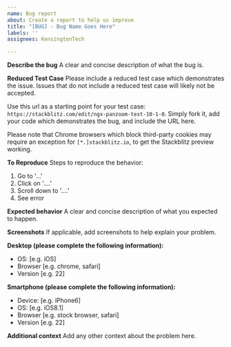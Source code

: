 ```yaml
---
name: Bug report
about: Create a report to help us improve
title: "[BUG] - Bug Name Goes Here"
labels: ''
assignees: KensingtonTech

---
```


**Describe the bug**
A clear and concise description of what the bug is.

**Reduced Test Case**
Please include a reduced test case which demonstrates the issue.  Issues that do not include a reduced test case will likely not be accepted.

Use this url as a starting point for your test case: `https://stackblitz.com/edit/ngx-panzoom-test-10-1-0`.  Simply fork it, add your code which demonstrates the bug, and include the URL here.

Please note that Chrome browsers which block third-party cookies may require an exception for `[*.]stackblitz.io`, to get the Stackblitz preview working.

**To Reproduce**
Steps to reproduce the behavior:
1. Go to '...'
2. Click on '....'
3. Scroll down to '....'
4. See error

**Expected behavior**
A clear and concise description of what you expected to happen.

**Screenshots**
If applicable, add screenshots to help explain your problem.

**Desktop (please complete the following information):**
 - OS: [e.g. iOS]
 - Browser [e.g. chrome, safari]
 - Version [e.g. 22]

**Smartphone (please complete the following information):**
 - Device: [e.g. iPhone6]
 - OS: [e.g. iOS8.1]
 - Browser [e.g. stock browser, safari]
 - Version [e.g. 22]

**Additional context**
Add any other context about the problem here.
